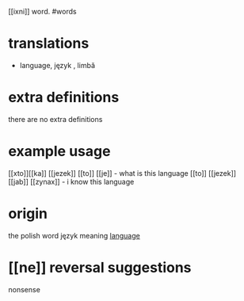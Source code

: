 [[ixni]] word.
#words
# translations
- language, język , limbă
# extra definitions
there are no extra definitions
# example usage
[[xto]][[ka]] [[jezek]] [[to]] [[je]] - what is this language
[[to]] [[jezek]] [[jab]] [[zynax]] - i know this language
# origin
the polish word język meaning [language](https://en.wikipedia.org/wiki/Language)
# [[ne]] reversal suggestions 
nonsense